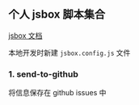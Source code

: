 ## 个人 jsbox 脚本集合

[jsbox 文档](https://docs.xteko.com/#/)

本地开发时新建 `jsbox.config.js` 文件

### 1. send-to-github

将信息保存在 github issues 中